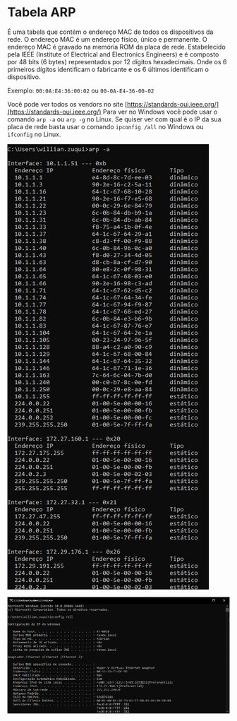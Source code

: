 # Tabela ARP

É uma tabela que contém o endereço MAC de todos os dispositivos da rede. O endereço MAC é um endereço físico, único e permanente. O endereço MAC é gravado na memória ROM da placa de rede.
Estabelecido pela IEEE (Institute of Electrical and Electronics Engineers) e é composto por 48 bits (6 bytes) representados por 12 dígitos hexadecimais.
Onde os 6 primeiros dígitos identificam o fabricante e os 6 últimos identificam o dispositivo.

Exemplo: `00:0A:E4:36:00:02` ou `00-0A-E4-36-00-02`

Você pode ver todos os vendors no site [https://standards-oui.ieee.org/](https://standards-oui.ieee.org/)
Para ver no Windows você pode usar o comando `arp -a` ou `arp -g` no Linux.
Se quiser ver com qual é o IP da sua placa de rede basta usar o comando `ipconfig /all` no Windows ou `ifconfig` no Linux.

![arp -a](./img/image1.png)

![Alt text](./img/image2.png)
